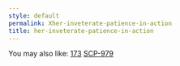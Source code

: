 ```yaml
---
style: default
permalink: Xher-inveterate-patience-in-action
title: her-inveterate-patience-in-action
---
```

You may also like:
[173](http://scp-wiki.net/173)
[SCP-979](http://scp-wiki.net/scp-979)
